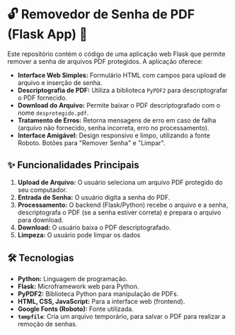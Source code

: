 # 🔓 Removedor de Senha de PDF (Flask App) 📄

Este repositório contém o código de uma aplicação web Flask que permite remover a senha de arquivos PDF protegidos. A aplicação oferece:

*   **Interface Web Simples:**  Formulário HTML com campos para upload de arquivo e inserção de senha.
*   **Descriptografia de PDF:** Utiliza a biblioteca `PyPDF2` para descriptografar o PDF fornecido.
*   **Download do Arquivo:** Permite baixar o PDF descriptografado com o nome `desprotegido.pdf`.
*   **Tratamento de Erros:**  Retorna mensagens de erro em caso de falha (arquivo não fornecido, senha incorreta, erro no processamento).
*   **Interface Amigável:** Design responsivo e limpo, utilizando a fonte Roboto. Botões para "Remover Senha" e "Limpar".

## ✨ Funcionalidades Principais

1.  **Upload de Arquivo:** O usuário seleciona um arquivo PDF protegido do seu computador.
2.  **Entrada de Senha:** O usuário digita a senha do PDF.
3.  **Processamento:** O backend (Flask/Python) recebe o arquivo e a senha, descriptografa o PDF (se a senha estiver correta) e prepara o arquivo para download.
4.  **Download:**  O usuário baixa o PDF descriptografado.
5. **Limpeza:** O usuário pode limpar os dados

## 🛠️ Tecnologias

*   **Python:** Linguagem de programação.
*   **Flask:** Microframework web para Python.
*   **PyPDF2:** Biblioteca Python para manipulação de PDFs.
*   **HTML, CSS, JavaScript:** Para a interface web (frontend).
*   **Google Fonts (Roboto):** Fonte utilizada.
* **`tempfile`**: Cria um arquivo temporário, para salvar o PDF para realizar a remoção de senhas.